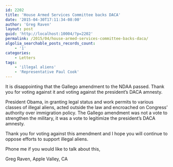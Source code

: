 ```yaml
---
id: 2202
title: 'House Armed Services Committee backs DACA'
date: '2015-04-30T17:11:34-08:00'
author: 'Greg Raven'
layout: post
guid: 'http://localhost:10004/?p=2202'
permalink: /2015/04/house-armed-services-committee-backs-daca/
algolia_searchable_posts_records_count:
    - '1'
categories:
    - Letters
tags:
    - 'illegal aliens'
    - 'Representative Paul Cook'
---
```


It is disappointing that the Gallego amendment to the NDAA passed. Thank you for voting against it and voting against the president’s DACA amnesty.

President Obama, in granting legal status and work permits to various classes of illegal aliens, acted outside the law and encroached on Congress’ authority over immigration policy. The Gallego amendment was not a vote to strengthen the military, it was a vote to legitimize the president’s DACA amnesty.

Thank you for voting against this amendment and I hope you will continue to oppose efforts to support illegal aliens.

Phone me if you would like to talk about this,

Greg Raven, Apple Valley, CA